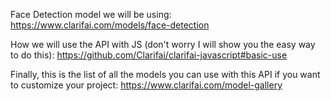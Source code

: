 Face Detection model we will be using: https://www.clarifai.com/models/face-detection

How we will use the API with JS (don't worry I will show you the easy way to do this): https://github.com/Clarifai/clarifai-javascript#basic-use


Finally, this is the list of all the models you can use with this API if you want to customize your project: https://www.clarifai.com/model-gallery
